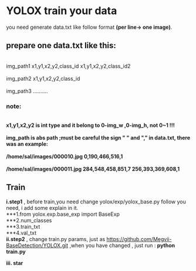 # YOLOX train your data
you need generate data.txt like follow format **(per line-> one image)**.
## prepare one data.txt like this:<br>
<br>img_path1 x1,y1,x2,y2,class_id x1,y1,x2,y2,class_id2  <br>
<br>img_path2 x1,y1,x2,y2,class_id <br>
<br>img_path3 ..........<br>
### note:<br>
**<br>x1,y1,x2,y2 is int type and it belong to 0-img_w ,0-img_h, not 0~1 !!!<br>
<br>img_path is abs path ;must be careful the sign " " and "," in data.txt, there was an example: <br>
<br>/home/sal/images/000010.jpg 0,190,466,516,1<br>
<br>/home/sal/images/000011.jpg 284,548,458,851,7 256,393,369,608,1<br>**
 ## Train
 **i.step1** , before train,you need change yolox/exp/yolox_base.py follow you need, i add some explain in it.<br>
 ***1.from yolox.exp.base_exp import BaseExp<br>
 ***2.num_classes<br>
 ***3.train_txt<br>
 ***4.val_txt<br>
**ii.step2** , change train.py params, just as https://github.com/Megvii-BaseDetection/YOLOX.git ,when you have changed , just run : **python train.py**

 **iii. star**
